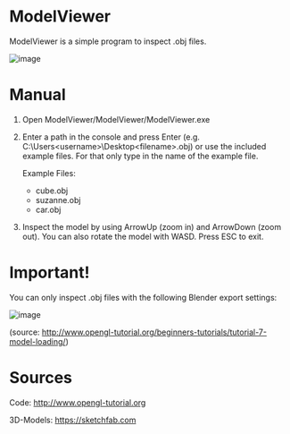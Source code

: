 # ModelViewer
ModelViewer is a simple program to inspect .obj files.

![image](https://user-images.githubusercontent.com/93867224/211090470-26b7c7ea-3643-46fa-adee-81f0c6142008.png)


# Manual
1. Open ModelViewer/ModelViewer/ModelViewer.exe
2. Enter a path in the console and press Enter (e.g. C:\Users\<username>\Desktop\<filename>.obj)
   or use the included example files. For that only type in the name of the example file.
   
   Example Files:
   - cube.obj
   - suzanne.obj
   - car.obj
3. Inspect the model by using ArrowUp (zoom in) and ArrowDown (zoom out). You can also rotate the
   model with WASD. Press ESC to exit.
   
# Important!
You can only inspect .obj files with the following Blender export settings:

![image](https://user-images.githubusercontent.com/93867224/211086787-b492d528-6c12-4bcf-9f4b-6cc12556c060.png)

(source: http://www.opengl-tutorial.org/beginners-tutorials/tutorial-7-model-loading/)
   
# Sources
Code: http://www.opengl-tutorial.org

3D-Models: https://sketchfab.com

